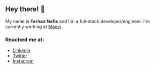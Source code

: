## Hey there! 👋

My name is **Farhan Nafis** and I'm a full-stack developer/engineer. I'm currently working at [Maevi](https://maevi.my/).

### Reached me at:
- [Linkedin](https://linkedin.com/in/farhannafis/)
- [Twitter](https://twitter.com/farhannafis)
- [Instagram](https://instagram.com/farhannafis)
